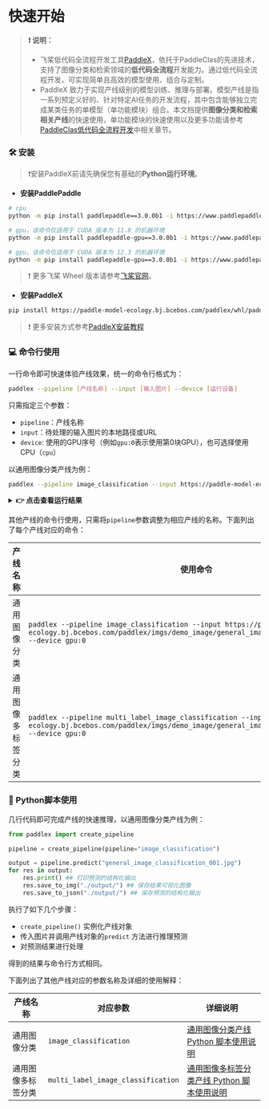 # 快速开始

>**❗ 说明：**
>* 飞桨低代码全流程开发工具[PaddleX](https://github.com/PaddlePaddle/PaddleX/tree/release/3.0-beta1)，依托于PaddleClas的先进技术，支持了图像分类和检索领域的**低代码全流程**开发能力。通过低代码全流程开发，可实现简单且高效的模型使用、组合与定制。
>* PaddleX 致力于实现产线级别的模型训练、推理与部署。模型产线是指一系列预定义好的、针对特定AI任务的开发流程，其中包含能够独立完成某类任务的单模型（单功能模块）组合。本文档提供**图像分类和检索相关产线**的快速使用，单功能模块的快速使用以及更多功能请参考[PaddleClas低代码全流程开发](./overview.md)中相关章节。


### 🛠️ 安装

> ❗安装PaddleX前请先确保您有基础的**Python运行环境**。
* **安装PaddlePaddle**
```bash
# cpu
python -m pip install paddlepaddle==3.0.0b1 -i https://www.paddlepaddle.org.cn/packages/stable/cpu/

# gpu，该命令仅适用于 CUDA 版本为 11.8 的机器环境
python -m pip install paddlepaddle-gpu==3.0.0b1 -i https://www.paddlepaddle.org.cn/packages/stable/cu118/

# gpu，该命令仅适用于 CUDA 版本为 12.3 的机器环境
python -m pip install paddlepaddle-gpu==3.0.0b1 -i https://www.paddlepaddle.org.cn/packages/stable/cu123/
```
> ❗ 更多飞桨 Wheel 版本请参考[飞桨官网](https://www.paddlepaddle.org.cn/install/quick?docurl=/documentation/docs/zh/install/pip/linux-pip.html)。

* **安装PaddleX**

```bash
pip install https://paddle-model-ecology.bj.bcebos.com/paddlex/whl/paddlex-3.0.0b1-py3-none-any.whl
```

> ❗ 更多安装方式参考[PaddleX安装教程](https://github.com/PaddlePaddle/PaddleX/blob/release/3.0-beta1/docs/installation/installation.md)
### 💻 命令行使用

一行命令即可快速体验产线效果，统一的命令行格式为：

```bash
paddlex --pipeline [产线名称] --input [输入图片] --device [运行设备]
```

只需指定三个参数：
* `pipeline`：产线名称
* `input`：待处理的输入图片的本地路径或URL
* `device`: 使用的GPU序号（例如`gpu:0`表示使用第0块GPU），也可选择使用CPU（`cpu`）


以通用图像分类产线为例：
```bash
paddlex --pipeline image_classification --input https://paddle-model-ecology.bj.bcebos.com/paddlex/imgs/demo_image/general_image_classification_001.jpg --device gpu:0
```
<details>
  <summary><b>👉 点击查看运行结果 </b></summary>

```
{'img_path': './my_path/general_image_classification_001.jpg', 'class_ids': [296, 170, 356, 258, 248], 'scores': [0.62736, 0.03752, 0.03256, 0.0323, 0.03194], 'label_names': ['ice bear, polar bear, Ursus Maritimus, Thalarctos maritimus', 'Irish wolfhound', 'weasel', 'Samoyed, Samoyede', 'Eskimo dog, husky']}
```
![](https://raw.githubusercontent.com/cuicheng01/PaddleX_doc_images/main/images/pipelines/image_classification/03.png)

可视化图片默认保存在 `output` 目录下，您也可以通过 `--save_path` 进行自定义。

</details>

其他产线的命令行使用，只需将`pipeline`参数调整为相应产线的名称。下面列出了每个产线对应的命令：

| 产线名称      | 使用命令                                                                                                                                                                                             |
|-----------|--------------------------------------------------------------------------------------------------------------------------------------------------------------------------------------------------|
| 通用图像分类    | `paddlex --pipeline image_classification --input https://paddle-model-ecology.bj.bcebos.com/paddlex/imgs/demo_image/general_image_classification_001.jpg --device gpu:0`                           |
| 通用图像多标签分类 | `paddlex --pipeline multi_label_image_classification --input https://paddle-model-ecology.bj.bcebos.com/paddlex/imgs/demo_image/general_image_classification_001.jpg --device gpu:0`                                          |



### 📝 Python脚本使用

几行代码即可完成产线的快速推理，以通用图像分类产线为例：
```python
from paddlex import create_pipeline

pipeline = create_pipeline(pipeline="image_classification")

output = pipeline.predict("general_image_classification_001.jpg")
for res in output:
    res.print() ## 打印预测的结构化输出
    res.save_to_img("./output/") ## 保存结果可视化图像
    res.save_to_json("./output/") ## 保存预测的结构化输出
```
执行了如下几个步骤：

* `create_pipeline()` 实例化产线对象
* 传入图片并调用产线对象的`predict` 方法进行推理预测
* 对预测结果进行处理

得到的结果与命令行方式相同。


下面列出了其他产线对应的参数名称及详细的使用解释：

| 产线名称           | 对应参数               | 详细说明                                                                                                      |
|--------------------|------------------------|---------------------------------------------------------------------------------------------------------------|
| 通用图像分类       | `image_classification` | [通用图像分类产线 Python 脚本使用说明](https://github.com/PaddlePaddle/PaddleX/blob/release/3.0-beta1/docs/pipeline_usage/tutorials/cv_pipelines/image_classification.md) |
| 通用图像多标签分类 | `multi_label_image_classification` | [通用图像多标签分类产线 Python 脚本使用说明](https://github.com/PaddlePaddle/PaddleX/blob/release/3.0-beta1/docs/pipeline_usage/tutorials/cv_pipelines/image_multi_label_classification.md) |


